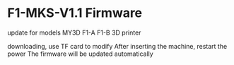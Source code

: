 # F1-MKS-V1.1 Firmware 
update for models MY3D F1-A F1-B 3D printer

downloading, use TF card to modify
After inserting the machine, restart the power
The firmware will be updated automatically
